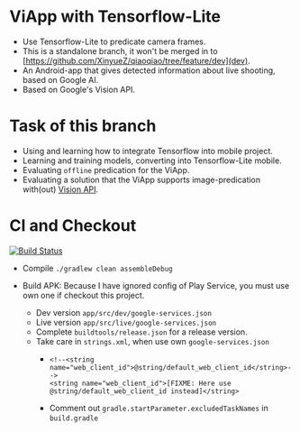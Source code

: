 # ViApp with Tensorflow-Lite

- Use Tensorflow-Lite to predicate camera frames.
- This is a standalone branch, it won't be merged in to [https://github.com/XinyueZ/qiaoqiao/tree/feature/dev](dev).
- An Android-app that gives detected information about live shooting, based on Google AI.
- Based on Google's Vision API.

# Task of this branch

- Using and learning how to integrate Tensorflow into mobile project.
- Learning and training models, converting into Tensorflow-Lite mobile.
- Evaluating ```offline``` predication for the ViApp.   
- Evaluating a solution that the ViApp supports image-predication with(out) [Vision API](https://cloud.google.com/vision/). 

# CI and Checkout     
    
[![Build Status](https://travis-ci.org/XinyueZ/qiaoqiao.svg?branch=master)](https://travis-ci.org/XinyueZ/qiaoqiao)
 
- Compile ```./gradlew clean assembleDebug```

- Build APK: Because I have ignored config of Play Service, you must use own one if checkout this project.
    - Dev version ```app/src/dev/google-services.json```
    - Live version ```app/src/live/google-services.json```
    - Complete ```buildtools/release.json``` for a release version.
    - Take care in ```strings.xml```, when use own ```google-services.json```
        -     <!--<string name="web_client_id">@string/default_web_client_id</string>-->
              <string name="web_client_id">[FIXME: Here use @string/default_web_client_id instead]</string>
        - Comment out ```gradle.startParameter.excludedTaskNames``` in ```build.gradle```
            

